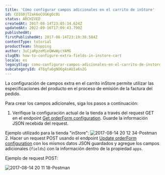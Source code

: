 ```yaml
---
title: 'Cómo configurar campos adicionales en el carrito de inStore'
id: CDIG0jT2ak6eCOGKgOc0i
status: ARCHIVED
createdAt: 2017-08-14T23:05:34.624Z
updatedAt: 2022-09-16T17:09:43.790Z
publishedAt: 
firstPublishedAt: 2017-08-14T23:19:38.584Z
contentType: tutorial
productTeam: Shopping
author: 3uCjaRpzeMieQWwWycYAMG
slugEN: how-to-configure-extra-fields-in-instore-cart
locale: es
legacySlug: como-configurar-campos-adicionales-en-el-carrito-de-instore
subcategoryId: 4T6qfa6gNO6g4sAUIa6s2G
---
```


La configuración de campos extra en el carrito inStore permite utilizar las especificaciones del producto en el proceso de emisión de la factura del pedido.

Para crear los campos adicionales, siga los pasos a continuación:

1. Verifique la configuración actual de la tienda a través del request GET en el endpoint [Get orderForm configuration](https://developers.vtex.com/vtex-rest-api/reference/getorderformconfiguration). Guarde la información JSON recebida del request.

Ejemplo utilizado para la tienda "inStore":
![2017-08-14 20 12 34-Postman](https://images.contentful.com/alneenqid6w5/6I61we4oF2AMkgcIAMgEo/772e7d2b045312f1f5c76b4d8eb9d30f/2017-08-14_20_12_34-Postman.png)
    2. Hacer un request POST usando el endpoint [Update orderForm configuration](https://developers.vtex.com/vtex-rest-api/reference/updateorderformconfiguration) con los mismos datos JSON guardados y agregue los campos adicionales (`fields`) con la información dentro de la propiedad `apps`.

Ejemplo de request POST:

![2017-08-14 20 11 18-Postman](//images.contentful.com/alneenqid6w5/6QIwIi5IBiy4qCyu2qseey/538d03ceb7f47ea0e47eb8047b931da6/2017-08-14_20_11_18-Postman.png)
